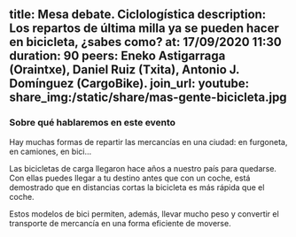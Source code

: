 title: Mesa debate. Ciclologística
description: Los repartos de última milla ya se pueden hacer en bicicleta, ¿sabes como?
at: 17/09/2020 11:30
duration: 90
peers: Eneko Astigarraga (Oraintxe), Daniel Ruiz (Txita), Antonio J. Domínguez (CargoBike).
join_url:
youtube: 
share_img:/static/share/mas-gente-bicicleta.jpg
----
### Sobre qué hablaremos en este evento

Hay muchas formas de repartir las mercancías en una ciudad: en furgoneta, en camiones, en bici…

Las bicicletas de carga llegaron hace años a nuestro país para quedarse. Con ellas puedes llegar a tu destino antes que con un coche, está demostrado que en distancias cortas la bicicleta es más rápida que el coche. 

Estos modelos de bici permiten, además, llevar mucho peso y convertir el transporte de mercancía en una forma eficiente de moverse.
